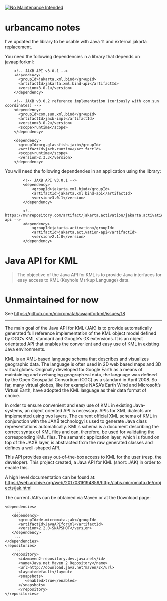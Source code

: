 [![No Maintenance Intended](http://unmaintained.tech/badge.svg)](http://unmaintained.tech/)

# urbancamo notes

I've updated the library to be usable with Java 11 and external jakarta replacement.

You need the following dependencies in a library that depends on javaapiforkml:

```
    <!-- JAXB API v3.0.1 -->
    <dependency>
      <groupId>jakarta.xml.bind</groupId>
      <artifactId>jakarta.xml.bind-api</artifactId>
      <version>3.0.1</version>
    </dependency>

    <!-- JAXB v3.0.2 reference implementation (curiously with com.sun coordinates) -->
    <dependency>
      <groupId>com.sun.xml.bind</groupId>
      <artifactId>jaxb-impl</artifactId>
      <version>3.0.2</version>
      <scope>runtime</scope>
    </dependency>

    <dependency>
      <groupId>org.glassfish.jaxb</groupId>
      <artifactId>jaxb-runtime</artifactId>
      <scope>runtime</scope>
      <version>2.3.3</version>
    </dependency>
```


You will need the following dependencies in an application using the library:

```
        <!-- JAXB API v3.0.1 -->
        <dependency>
            <groupId>jakarta.xml.bind</groupId>
            <artifactId>jakarta.xml.bind-api</artifactId>
            <version>3.0.1</version>
        </dependency>

        <!-- https://mvnrepository.com/artifact/jakarta.activation/jakarta.activation-api -->
        <dependency>
            <groupId>jakarta.activation</groupId>
            <artifactId>jakarta.activation-api</artifactId>
            <version>2.1.0</version>
        </dependency>
```


# Java API for KML

> The objective of the Java API for KML is to provide Java interfaces for easy access to KML (Keyhole Markup Language) data.

# Unmaintained for now

See https://github.com/micromata/javaapiforkml/issues/18

---

The main goal of the Java API for KML (JAK) is to provide automatically generated full reference implementation of the KML object model defined by OGC’s KML standard and Google’s GX extensions. It is an object orientated API that enables the convenient and easy use of KML in existing Java environments.

KML is an XML-based language schema that describes and visualizes geographic data. The language is often used in 2D web based maps and 3D virtual globes. Originally developed for Google Earth as a means of maintaining and exchanging geographical data, the language was defined by the Open Geospatial Consortium (OGC) as a standard in April 2008. So far, many virtual globes, like for example NASA’s Earth Wind and Microsoft’s Virtual Earth, have adopted the KML language as their data format of choice.

In order to ensure convenient and easy use of KML in existing Java-systems, an object oriented API is necessary. APIs for XML dialects are implemented using two layers. The current official XML schema of KML in conjunction with the JAXB technology is used to generate Java class representations automatically. KML’s schema is a document describing the correct syntax of KML files and can, therefore, be used for validating the corresponding KML files. The semantic application layer, which is found on top of the JAXB layer, is abstracted from the raw generated classes and defines a well-shaped API.

This API provides easy out-of-the-box access to KML for the user (resp. the developer). This project created, a Java API for KML (short: JAK) in order to enable this.

A high level documentation can be found at: https://web.archive.org/web/20170316194859/http://labs.micromata.de/projects/jak.html

The current JARs can be obtained via Maven or at the Download page:

```
<dependencies>
    ...
   <dependency>
      <groupId>de.micromata.jak</groupId>
      <artifactId>JavaAPIforKml</artifactId>
      <version>2.2.0-SNAPSHOT</version>
   </dependency>
    ...
</dependencies>
<repositories>
    ...
   <repository>
      <id>maven2-repository.dev.java.net</id>
      <name>Java.net Maven 2 Repository</name>
      <url>http://download.java.net/maven/2</url>
      <layout>default</layout>
      <snapshots>
         <enabled>true</enabled>
      </snapshots>
      </repository>
</repositories>
```
